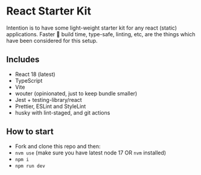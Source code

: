 # React Starter Kit

Intention is to have some light-weight starter kit for any react (static) applications.
Faster :rocket: build time, type-safe, linting, etc, are the things which have been considered for this setup.

## Includes

- React 18 (latest)
- TypeScript
- Vite
- wouter (opinionated, just to keep bundle smaller)
- Jest + testing-library/react
- Prettier, ESLint and StyleLint
- husky with lint-staged, and git actions

## How to start

- Fork and clone this repo and then:
- `nvm use` (make sure you have latest node 17 OR `nvm` installed)
- `npm i`
- `npm run dev`
